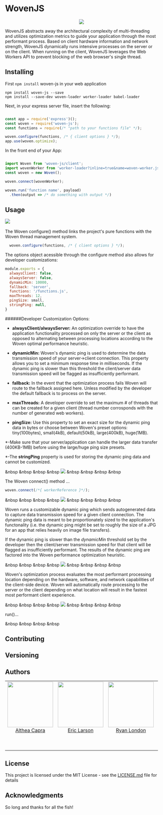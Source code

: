 # WovenJS
<p align="center">
  <img src="https://user-images.githubusercontent.com/4038732/35308567-17f72930-005d-11e8-9134-c21c741f0cc7.png">
</p>

WovenJS abstracts away the architectural complexity of multi-threading and utilizes optimization metrics to guide your application through the most performant process. Based on client hardware information and network strength, WovenJS dynamically runs intensive processes on the server or on the client. When running on the client, WovenJS leverages the Web Workers API to prevent blocking of the web browser's single thread.


## Installing
First `npm install` woven-js in your web application 

```
npm install woven-js --save
npm install --save-dev woven-loader worker-loader babel-loader
```

Next, in your express server file, insert the following:

```javascript

const app = require('express')();
const woven = require('woven-js');
const functions = require(/* "path to your functions file" */);

woven.configure(functions, /* { client options } */);
app.use(woven.optimize);

```
In the front end of your App:

```javascript

import Woven from 'woven-js/client';
import wovenWorker from 'worker-loader?inline=true&name=woven-worker.js!babel-loader!woven-loader!<path to your functions>';
const woven = new Woven();

woven.connect(wovenWorker);

woven.run('function name', payload)
  .then(output => /* do something with output */)

```
## Usage

<p>
  <img src="https://user-images.githubusercontent.com/4038732/35308543-0315f870-005d-11e8-82fa-17aede333138.png">
  &nbsp &nbsp &nbsp &nbsp

  The Woven configure() method links the project's pure functions with the Woven thread management system.

```javascript
  woven.configure(functions, /* { client options } */);
```
  The options object acessible through the configure method also allows for developer customizations:
 
```javascript
module.exports = {
  alwaysClient: false,
  alwaysServer: false,
  dynamicMin: 10000,
  fallback: 'server',
  functions: '/functions.js',
  maxThreads: 12,
  pingSize: small,
  stringPing: null,
}
```

  ######Developer Customization Options:

  - **alwaysClient/alwaysServer:** An optimization override to have the application functionality processed on only the server or the client as opposed to alternating between processing locations according to the Woven optimal performance heuristic. 

  - **dynamicMin:** Woven's dynamic ping is used to determine the  data transmission speed of your server->client connection. This property allows you to set a minimum response time in milliseconds. If the dynamic ping is slower than this threshold the client/server data transmission speed will be flagged as insufficiently performant.

  - **fallback:** In the event that the optimization process fails Woven will route to the fallback assigned here. Unless modified by the developer the default fallback is to process on the server.

  - **maxThreads:** A developer override to set the maximum # of threads that can be created for a given client (thread number corrosponds with the number of generated web workers).

  - **pingSize:** Use this property to set an exact size for the dynamic ping data in bytes or choose between Woven's preset options: tiny(100bytes), small(4kB), default(50kB), large(400kB), huge(1MB).

  *-Make sure that your server/application can handle the larger data transfer (400KB-1MB) before using the large/huge ping size presets.

  *-The **stringPing** property is used for storing the dynamic ping data and cannot be customized.
  
  &nbsp &nbsp &nbsp &nbsp
  <img src="https://user-images.githubusercontent.com/4038732/35308546-05bdf154-005d-11e8-9877-ceabb6a07424.png">
  &nbsp &nbsp &nbsp &nbsp

  The Woven connect() method ...

  ```javascript
  woven.connect(/*{ workerReference }*/);
  ```

  &nbsp &nbsp &nbsp &nbsp
  <img src="https://user-images.githubusercontent.com/4038732/35308554-09e7228c-005d-11e8-9329-f49ab7580292.png">
  &nbsp &nbsp &nbsp &nbsp

  Woven runs a customizable dynamic ping which sends autogenerated data to capture data transmission speed for a given client connection. The dynamic ping data is meant to be proportionately sized to the application's functonality (i.e. the dynamic ping might be set to roughly the size of a JPG for an app that relies heavily on image file transfers). 
  
  If the dynamic ping is slower than the *dynamicMin* threshold set by the developer then the client/server transmission speed for that client will be flagged as insufficiently performant. The results of the dynamic ping are factored into the Woven performance optimization heuristic.

  &nbsp &nbsp &nbsp &nbsp
  <img src="https://user-images.githubusercontent.com/4038732/35308551-07f95ea4-005d-11e8-8d81-4b8ade2db02f.png">
  &nbsp &nbsp &nbsp &nbsp

  Woven's optimization process evaluates the most performant processing location depending on the hardware, software, and network capabilities of the client-side device. Woven will automatically route processing to the server or the client depending on what location will result in the fastest most performant client experience.

  &nbsp &nbsp &nbsp &nbsp
  <img src="https://user-images.githubusercontent.com/4038732/35312963-d4709d20-0072-11e8-80f2-57423e8ac1d1.png">
  &nbsp &nbsp &nbsp &nbsp

  run()...

  &nbsp &nbsp &nbsp &nbsp
</p>



## Contributing



## Versioning

 

## Authors
<table>
  <tbody>
    <tr>
      <td align="center" valign="top">
        <img width="150" height="150" src="https://user-images.githubusercontent.com/4038732/35314686-afd44822-007c-11e8-8fef-92225d5fb4fa.jpg">
        <br>
        <a href="https://github.com/LazarusCrown">Althea Capra</a>
        <p></p>
        <br>
        <p></p>
      </td>
      <td align="center" valign="top">
        <img width="150" height="150" src="https://user-images.githubusercontent.com/4038732/35314688-affa1d36-007c-11e8-89c2-2492d174b7dc.jpg">
        <br>
        <a href="https://github.com/erikwlarsen">Eric Larson</a>
        <p></p>
        <br>
        <p></p>
      </td>
      <td align="center" width="20%" valign="top">
        <img width="150" height="150" src="https://user-images.githubusercontent.com/4038732/35314689-b00cfc1c-007c-11e8-97b4-b38651546a12.jpg">
        <br>
        <a href="https://github.com/ryanlondon">Ryan London</a>
        <p></p>
        <br>
        <p></p>
      </td>
      <td align="center" valign="top">
        <img width="150" height="150" src="https://user-images.githubusercontent.com/4038732/35314687-afe7f82c-007c-11e8-9ef2-99ecd3694e3d.jpg">
        <br>
        <a href="https://github.com/warmthesea">Dale Nogiec</a>
        <p></p>
        <br>
        <p></p>
        
     
     
  </tbody>
</table>



## License

This project is licensed under the MIT License - see the [LICENSE.md](LICENSE.md) file for details

## Acknowledgments

So long and thanks for all the fish!